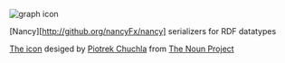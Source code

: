 ![graph icon](https://raw.githubusercontent.com/wikibus/Nancy.RDF/blob/master/assets/icon_21532.png)

[Nancy][http://github.org/nancyFx/nancy] serializers for RDF datatypes

[The icon](http://thenounproject.com/term/graph/21532/) desiged by [Piotrek Chuchla](http://thenounproject.com/pchuchla/) from [The Noun Project](http://thenounproject.com/)